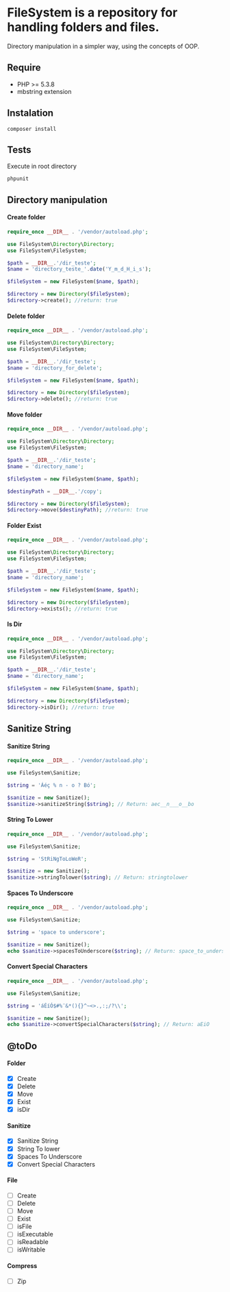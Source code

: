 # FileSystem is a repository for handling folders and files.

Directory manipulation in a simpler way, using the concepts of OOP.

## Require

- PHP >= 5.3.8
- mbstring extension

## Instalation
```
composer install
```

## Tests
Execute in root directory
```
phpunit 
```
## Directory manipulation

#### Create folder

```php
require_once __DIR__ . '/vendor/autoload.php';

use FileSystem\Directory\Directory;
use FileSystem\FileSystem;

$path = __DIR__.'/dir_teste';
$name = 'directory_teste_'.date('Y_m_d_H_i_s');

$fileSystem = new FileSystem($name, $path);

$directory = new Directory($fileSystem);
$directory->create(); //return: true
```

#### Delete folder

```php
require_once __DIR__ . '/vendor/autoload.php';

use FileSystem\Directory\Directory;
use FileSystem\FileSystem;

$path = __DIR__.'/dir_teste';
$name = 'directory_for_delete';

$fileSystem = new FileSystem($name, $path);

$directory = new Directory($fileSystem);
$directory->delete(); //return: true
```

#### Move folder

```php
require_once __DIR__ . '/vendor/autoload.php';

use FileSystem\Directory\Directory;
use FileSystem\FileSystem;

$path = __DIR__.'/dir_teste';
$name = 'directory_name';

$fileSystem = new FileSystem($name, $path);

$destinyPath = __DIR__.'/copy';

$directory = new Directory($fileSystem);
$directory->move($destinyPath); //return: true
```

#### Folder Exist

```php
require_once __DIR__ . '/vendor/autoload.php';

use FileSystem\Directory\Directory;
use FileSystem\FileSystem;

$path = __DIR__.'/dir_teste';
$name = 'directory_name';

$fileSystem = new FileSystem($name, $path);

$directory = new Directory($fileSystem);
$directory->exists(); //return: true
```

#### Is Dir

```php
require_once __DIR__ . '/vendor/autoload.php';

use FileSystem\Directory\Directory;
use FileSystem\FileSystem;

$path = __DIR__.'/dir_teste';
$name = 'directory_name';

$fileSystem = new FileSystem($name, $path);

$directory = new Directory($fileSystem);
$directory->isDir(); //return: true
```

## Sanitize String

#### Sanitize String
```php
require_once __DIR__ . '/vendor/autoload.php';

use FileSystem\Sanitize;

$string = 'Áéç % n - o ? Bó';

$sanitize = new Sanitize();
$sanitize->sanitizeString($string); // Return: aec__n___o__bo
```

#### String To Lower
```php
require_once __DIR__ . '/vendor/autoload.php';

use FileSystem\Sanitize;

$string = 'StRiNgToLoWeR';

$sanitize = new Sanitize();
$sanitize->stringTolower($string); // Return: stringtolower
```

#### Spaces To Underscore
```php
require_once __DIR__ . '/vendor/autoload.php';

use FileSystem\Sanitize;

$string = 'space to underscore';

$sanitize = new Sanitize();
echo $sanitize->spacesToUnderscore($string); // Return: space_to_underscore
```

#### Convert Special Characters
```php
require_once __DIR__ . '/vendor/autoload.php';

use FileSystem\Sanitize;

$string = 'áÉíÓ$#%¨&*(){}^~<>.,:;/?\\';

$sanitize = new Sanitize();
echo $sanitize->convertSpecialCharacters($string); // Return: aEiO
```

## @toDo 

#### Folder
- [X] Create
- [X] Delete
- [X] Move
- [X] Exist
- [X] isDir

#### Sanitize
- [X] Sanitize String
- [X] String To lower
- [X] Spaces To Underscore
- [X] Convert Special Characters

#### File
- [ ] Create
- [ ] Delete
- [ ] Move
- [ ] Exist
- [ ] isFile
- [ ] isExecutable
- [ ] isReadable
- [ ] isWritable

#### Compress
- [ ] Zip
